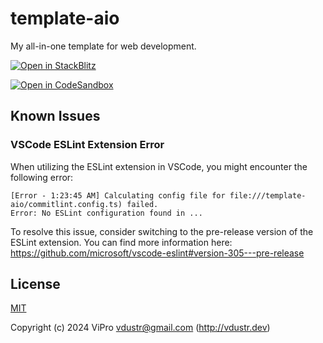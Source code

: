 # template-aio

My all-in-one template for web development.

[![Open in StackBlitz](https://developer.stackblitz.com/img/open_in_stackblitz.svg)](https://stackblitz.com/github/VdustR/template-aio)

[![Open in CodeSandbox](https://codesandbox.io/static/img/play-codesandbox.svg)](https://codesandbox.io/s/github/Vdustr/template-aio)

## Known Issues

### VSCode ESLint Extension Error

When utilizing the ESLint extension in VSCode, you might encounter the following error:

```plaintext
[Error - 1:23:45 AM] Calculating config file for file:///template-aio/commitlint.config.ts) failed.
Error: No ESLint configuration found in ...
```

To resolve this issue, consider switching to the pre-release version of the ESLint extension. You can find more information here: <https://github.com/microsoft/vscode-eslint#version-305---pre-release>

## License

[MIT](./LICENSE)

Copyright (c) 2024 ViPro <vdustr@gmail.com> (<http://vdustr.dev>)
